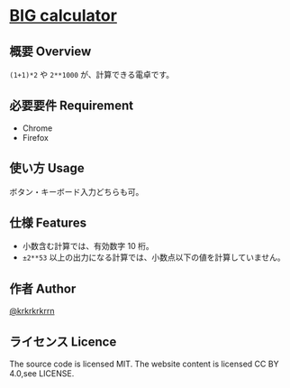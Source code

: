 # [BIG calculator](https://krkrkrrn.github.io/BIG-calculator/)

## 概要 Overview

`(1+1)*2` や `2**1000` が、計算できる電卓です。

## 必要要件 Requirement

- Chrome
- Firefox

## 使い方 Usage

ボタン・キーボード入力どちらも可。

## 仕様 Features

- 小数含む計算では、有効数字 10 桁。
- `±2**53` 以上の出力になる計算では、小数点以下の値を計算していません。

## 作者 Author

[@krkrkrkrrn](https://twitter.com/krkrkrkrrn)

## ライセンス Licence

The source code is licensed MIT. The website content is licensed CC BY 4.0,see LICENSE.
